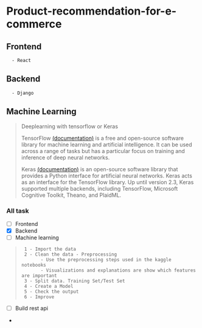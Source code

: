 # Product-recommendation-for-e-commerce
## Frontend 
      - React
## Backend 
      - Django
## Machine Learning
> Deeplearning with tensorflow or Keras
>
> TensorFlow [(documentation)](https://www.tensorflow.org/resources/learn-ml?gclid=Cj0KCQjwxtSSBhDYARIsAEn0thRPqNktAjyOnLeQky-Bvrc9HbauJkA2Zk0o26eXDgtC4uZh3UmUy1AaAg45EALw_wcB) is a free and open-source software library for machine learning and artificial intelligence. It can be used across a range of tasks but has a particular focus on training and inference of deep neural networks. 
>
> Keras [(documentation)](https://keras.io/)
> is an open-source software library that provides a Python interface for artificial neural networks. Keras acts as an interface for the TensorFlow library. Up until version 2.3, Keras supported multiple backends, including TensorFlow, Microsoft Cognitive Toolkit, Theano, and PlaidML.

### All task

- [ ] Frontend 
- [x] Backend 
- [ ] Machine learning 
>      1 - Import the data
>      2 - Clean the data - Preprocessing
>            - Use the preprocessing steps used in the kaggle notebooks
>            - Visualizations and explanations are show which features are important		
>      3 - Split data. Training Set/Test Set
>      4 - Create a Model 
>      5 - Check the output
>      6 - Improve
      
- [ ] Build rest api
-
